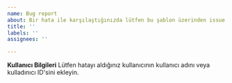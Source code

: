 ```yaml
---
name: Bug report
about: Bir hata ile karşılaştığınızda lütfen bu şablon üzerinden issue açınız!
title: ''
labels: ''
assignees: ''

---
```


**Kullanıcı Bilgileri**
Lütfen hatayı aldığınız kullanıcının kullanıcı adını veya kulladınıcı ID'sini ekleyin.
